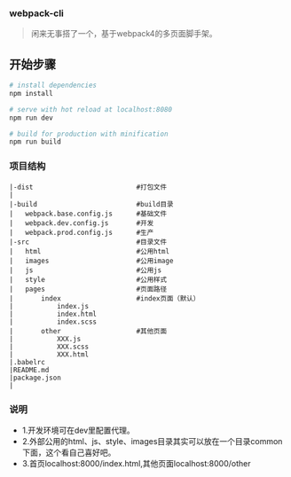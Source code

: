 ### webpack-cli
> 闲来无事搭了一个，基于webpack4的多页面脚手架。

## 开始步骤

``` bash
# install dependencies
npm install

# serve with hot reload at localhost:8080
npm run dev

# build for production with minification
npm run build
```

### 项目结构

```
|-dist                          #打包文件
|
|-build                         #build目录
|   webpack.base.config.js      #基础文件
|   webpack.dev.config.js       #开发
|   webpack.prod.config.js      #生产
|-src                           #目录文件					
|   html                        #公用html
|   images                      #公用image
|   js                          #公用js
|   style                       #公用样式
|   pages                       #页面路径
|       index                   #index页面（默认）
|           index.js            
|           index.html             
|           index.scss          
|       other                   #其他页面
|           XXX.js
|           XXX.scss
|           XXX.html
|.babelrc
|README.md
|package.json
|
```

### 说明
- 1.开发环境可在dev里配置代理。
- 2.外部公用的html、js、style、images目录其实可以放在一个目录common下面，这个看自己喜好吧。
- 3.首页localhost:8000/index.html,其他页面localhost:8000/other